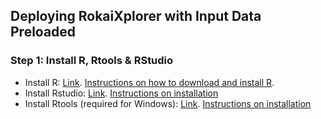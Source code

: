## Deploying RokaiXplorer with Input Data Preloaded


### Step 1: Install R, Rtools & RStudio

- Install R: [Link](https://cran.r-project.org/). [Instructions on how to download and install R](https://rstudio-education.github.io/hopr/starting.html).
- Install Rstudio: [Link](https://posit.co/downloads/). [Instructions on installation](https://rstudio-education.github.io/hopr/starting.html#rstudio)
- Install Rtools (required for Windows): [Link](https://cran.r-project.org/bin/windows/Rtools/). [Instructions on installation](https://cran.r-project.org/bin/windows/Rtools/)
